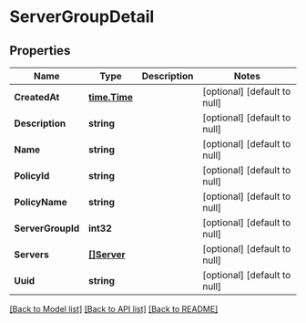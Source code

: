 # ServerGroupDetail

## Properties
Name | Type | Description | Notes
------------ | ------------- | ------------- | -------------
**CreatedAt** | [**time.Time**](time.Time.md) |  | [optional] [default to null]
**Description** | **string** |  | [optional] [default to null]
**Name** | **string** |  | [optional] [default to null]
**PolicyId** | **string** |  | [optional] [default to null]
**PolicyName** | **string** |  | [optional] [default to null]
**ServerGroupId** | **int32** |  | [optional] [default to null]
**Servers** | [**[]Server**](Server.md) |  | [optional] [default to null]
**Uuid** | **string** |  | [optional] [default to null]

[[Back to Model list]](../README.md#documentation-for-models) [[Back to API list]](../README.md#documentation-for-api-endpoints) [[Back to README]](../README.md)


